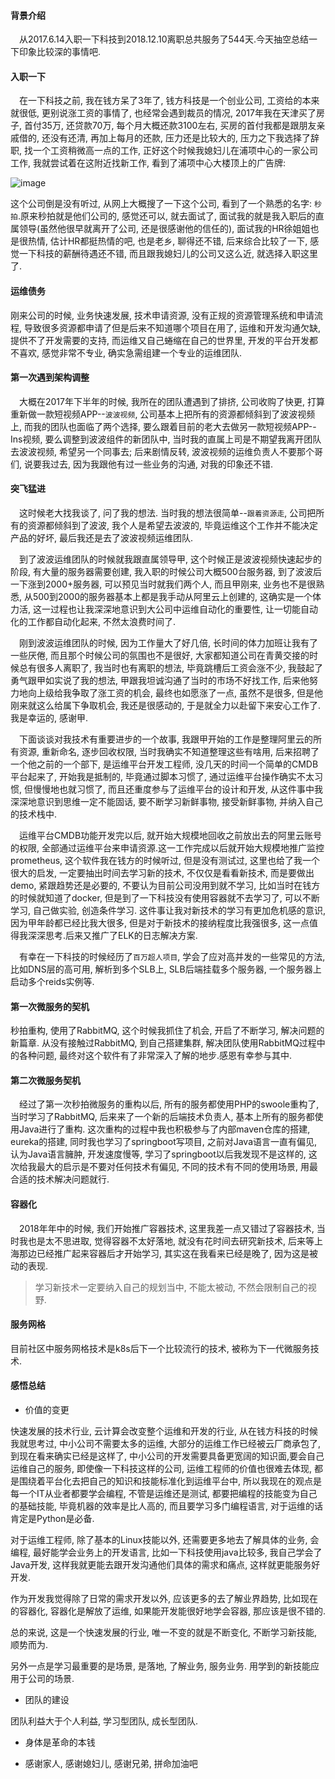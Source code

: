 #### 背景介绍

&emsp;从2017.6.14入职一下科技到2018.12.10离职总共服务了544天.今天抽空总结一下印象比较深的事情吧.

#### 入职一下

&emsp;在一下科技之前, 我在钱方呆了3年了, 钱方科技是一个创业公司, 工资给的本来就很低, 更别说涨工资的事情了, 也经常会遇到裁员的情况, 2017年我在天津买了房子, 首付35万, 还贷款70万, 每个月大概还款3100左右, 买房的首付我都是跟朋友亲戚借的, 还没有还清, 再加上每月的还款, 压力还是比较大的, 压力之下我选择了辞职, 找一个工资稍微高一点的工作, 正好这个时候我媳妇儿在浦项中心的一家公司工作, 我就尝试着在这附近找新工作, 看到了浦项中心大楼顶上的广告牌:

![image](https://user-images.githubusercontent.com/7486508/49680632-c4b36480-fad1-11e8-9ee2-32e594bff30b.png)

这个公司倒是没有听过, 从网上大概搜了一下这个公司, 看到了一个熟悉的名字: `秒拍`.原来秒拍就是他们公司的, 感觉还可以, 就去面试了, 面试我的就是我入职后的直属领导(虽然他很早就离开了公司, 还是很感谢他的信任的), 面试我的HR徐姐姐也是很热情, 估计HR都挺热情的吧, 也是老乡, 聊得还不错, 后来综合比较了一下, 感觉一下科技的薪酬待遇还不错, 而且跟我媳妇儿的公司又这么近, 就选择入职这里了.

#### 运维债务

刚来公司的时候, 业务快速发展, 技术申请资源, 没有正规的资源管理系统和申请流程, 导致很多资源都申请了但是后来不知道哪个项目在用了, 运维和开发沟通欠缺, 提供不了开发需要的支持, 而运维又自己蜷缩在自己的世界里, 开发的平台开发都不喜欢, 感觉非常不专业, 确实急需组建一个专业的运维团队.

#### 第一次遇到架构调整

&emsp;大概在2017年下半年的时候, 我所在的团队遭遇到了排挤, 公司收购了快更, 打算重新做一款短视频APP--`波波视频`, 公司基本上把所有的资源都倾斜到了波波视频上, 而我的团队也面临了两个选择, 要么跟着目前的老大去做另一款短视频APP--Ins视频, 要么调整到波波组件的新团队中, 当时我的直属上司是不期望我离开团队去波波视频, 希望另一个同事去; 后来剧情反转, 波波视频的运维负责人不要那个哥们, 说要我过去, 因为我跟他有过一些业务的沟通, 对我的印象还不错. 

#### 突飞猛进

&emsp;这时候老大找我谈了, 问了我的想法. 当时我的想法很简单--`跟着资源走`, 公司把所有的资源都倾斜到了波波, 我个人是希望去波波的, 毕竟运维这个工作并不能决定产品的好坏, 最后我还是去了波波视频运维团队.

&emsp;到了波波运维团队的时候就我跟直属领导甲, 这个时候正是波波视频快速起步的阶段, 有大量的服务器需要创建, 我入职的时候公司大概500台服务器, 到了波波后一下涨到2000+服务器, 可以预见当时就我们两个人, 而且甲刚来, 业务也不是很熟悉, 从500到2000的服务器基本上都是我手动从阿里云上创建的, 这确实是一个体力活, 这一过程也让我深深地意识到大公司中运维自动化的重要性, 让一切能自动化的工作都自动化起来, 不然太浪费时间了.

&emsp;刚到波波运维团队的时候, 因为工作量大了好几倍, 长时间的体力加班让我有了一些厌倦, 而且那个时候公司的氛围也不是很好, 大家都知道公司在青黄交接的时候总有很多人离职了, 我当时也有离职的想法, 毕竟跳槽后工资会涨不少, 我鼓起了勇气跟甲如实说了我的想法, 甲跟我坦诚沟通了当时的市场不好找工作, 后来他努力地向上级给我争取了涨工资的机会, 最终也如愿涨了一点, 虽然不是很多, 但是他刚来就这么给属下争取机会, 我还是很感动的, 于是就全力以赴留下来安心工作了.我是幸运的, 感谢甲.

&emsp;下面谈谈对我技术有重要进步的一个故事, 我跟甲开始的工作是整理阿里云的所有资源, 重新命名, 逐步回收权限, 当时我确实不知道整理这些有啥用, 后来招聘了一个他之前的一个部下, 是运维平台开发工程师, 没几天的时间一个简单的CMDB平台起来了, 开始我是抵制的, 毕竟通过脚本习惯了, 通过运维平台操作确实不太习惯, 但慢慢地也就习惯了, 而且还重度参与了运维平台的设计和开发, 从这件事中我深深地意识到思维一定不能固话, 要不断学习新鲜事物, 接受新鲜事物, 并纳入自己的技术栈中. 

&emsp;运维平台CMDB功能开发完以后, 就开始大规模地回收之前放出去的阿里云账号的权限, 全部通过运维平台来申请资源.这一工作完成以后就开始大规模地推广监控prometheus, 这个软件我在钱方的时候听过, 但是没有测试过, 这里也给了我一个很大的启发, 一定要抽出时间去学习新的技术, 不仅仅是看看新技术, 而是要做出demo, 紧跟趋势还是必要的, 不要认为目前公司没用到就不学习, 比如当时在钱方的时候就知道了docker, 但是到了一下科技没有使用容器就不去学习了, 可以不断学习, 自己做实验, 创造条件学习. 这件事让我对新技术的学习有更加危机感的意识, 因为甲年龄都已经比我大很多, 但是对于新技术的接纳程度比我强很多, 这一点值得我深深思考.后来又推广了ELK的日志解决方案.

&emsp;有幸在一下科技的时候经历了`百万超人项目`, 学会了应对高并发的一些常见的方法, 比如DNS层的高可用, 解析到多个SLB上, SLB后端挂载多个服务器, 一个服务器上启动多个reids实例等.

#### 第一次微服务的契机

秒拍重构, 使用了RabbitMQ, 这个时候我抓住了机会, 开启了不断学习, 解决问题的新篇章. 从没有接触过RabbitMQ, 到自己搭建集群, 解决团队使用RabbitMQ过程中的各种问题, 最终对这个软件有了非常深入了解的地步.感恩有幸参与其中.

#### 第二次微服务契机

&emsp;经过了第一次秒拍微服务的重构以后, 所有的服务都使用PHP的swoole重构了, 当时学习了RabbitMQ, 后来来了一个新的后端技术负责人, 基本上所有的服务都使用Java进行了重构. 这次重构的过程中我也积极参与了内部maven仓库的搭建, eureka的搭建, 同时我也学习了springboot写项目, 之前对Java语言一直有偏见, 认为Java语言臃肿, 开发速度慢等, 学习了springboot以后我发现不是这样的, 这次给我最大的启示是不要对任何技术有偏见, 不同的技术有不同的使用场景, 用最合适的技术解决问题就行.

#### 容器化

&emsp;2018年年中的时候, 我们开始推广容器技术, 这里我差一点又错过了容器技术, 当时我也是太不思进取, 觉得容器不太好落地, 就没有花时间去研究新技术, 后来等上海那边已经推广起来容器后才开始学习, 其实这在我看来已经是晚了, 因为这是被动的表现.

> 学习新技术一定要纳入自己的规划当中, 不能太被动, 不然会限制自己的视野.

#### 服务网格

目前社区中服务网格技术是k8s后下一个比较流行的技术, 被称为下一代微服务技术.

#### 感悟总结

* 价值的变更

快速发展的技术行业, 云计算会改变整个运维和开发的行业, 从在钱方科技的时候我就思考过, 中小公司不需要太多的运维, 大部分的运维工作已经被云厂商承包了, 到现在看来确实已经是这样了, 中小公司的开发需要具备更宽阔的知识面,要会自己运维自己的服务, 即使像一下科技这样的公司, 运维工程师的价值也很难去体现, 都是围绕着平台化去把自己的知识和技能标准化到运维平台中, 所以我现在的观点是每一个IT从业者都要学会编程, 不管是运维还是测试, 都要把编程的技能变为自己的基础技能, 毕竟机器的效率是比人高的, 而且要学习多门编程语言, 对于运维的话肯定是Python是必备.

对于运维工程师, 除了基本的Linux技能以外, 还需要更多地去了解具体的业务, 会编程, 最好能学会业务上的开发语言, 比如一下科技使用java比较多, 我自己学会了Java开发, 这样我就更能去跟开发沟通他们具体的需求和痛点, 这样就更能服务好开发.

作为开发我觉得除了日常的需求开发以外, 应该更多的去了解业界趋势, 比如现在的容器化, 容器化是解放了运维, 如果能开发能很好地学会容器, 那应该是很不错的.

总的来说, 这是一个快速发展的行业, 唯一不变的就是不断变化, 不断学习新技能, 顺势而为.

另外一点是学习最重要的是场景, 是落地, 了解业务, 服务业务. 用学到的新技能应用于公司的场景.

* 团队的建设


团队利益大于个人利益, 学习型团队, 成长型团队.

* 身体是革命的本钱

* 感谢家人, 感谢媳妇儿, 感谢兄弟, 拼命加油吧

